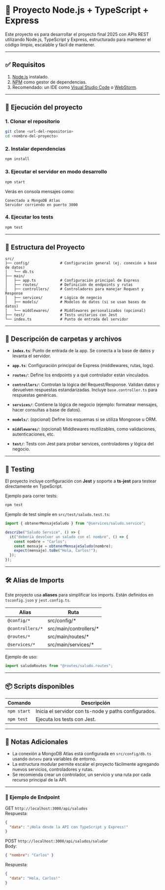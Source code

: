 
# 📌 Proyecto Node.js + TypeScript + Express

Este proyecto es para desarrollar el proyecto final 2025 con APIs REST utilizando Node.js, TypeScript y Express, estructurado para mantener el código limpio, escalable y fácil de mantener.

---

## ✅ Requisitos

1. [Node.js](https://nodejs.org/en) instalado.
2. [NPM](https://www.npmjs.com/) como gestor de dependencias.
3. Recomendado: un IDE como [Visual Studio Code](https://code.visualstudio.com/) o [WebStorm](https://www.jetbrains.com/webstorm/).

---

## 🚀 Ejecución del proyecto

### 1. Clonar el repositorio

```bash
git clone <url-del-repositorio>
cd <nombre-del-proyecto>
```

### 2. Instalar dependencias

```bash
npm install
```

### 3. Ejecutar el servidor en modo desarrollo

```bash
npm start
```

Verás en consola mensajes como:
```
Conectado a MongoDB Atlas
Servidor corriendo en puerto 3000
```

### 4. Ejecutar los tests

```bash
npm test
```

---

## 📂 Estructura del Proyecto

```
src/
├── config/              # Configuración general (ej. conexión a base de datos)
│   └── db.ts
├── main/
│   ├── app.ts           # Configuración principal de Express
│   ├── routes/          # Definición de endpoints y rutas
│   ├── controllers/     # Controladores para manejar Request y Response
│   ├── services/        # Lógica de negocio
│   ├── models/          # Modelos de datos (si se usan bases de datos)
│   └── middlewares/     # Middlewares personalizados (opcional)
├── test/                # Tests unitarios con Jest
└── index.ts             # Punto de entrada del servidor
```

---

## 📌 Descripción de carpetas y archivos

- **`index.ts`**: Punto de entrada de la app. Se conecta a la base de datos y levanta el servidor.

- **`app.ts`**: Configuración principal de Express (middlewares, rutas, logs).

- **`routes/`**: Define los endpoints y a qué controlador están vinculados.

- **`controllers/`**: Controlan la lógica del Request/Response. Validan datos y devuelven respuestas estandarizadas. Incluye `base.controller.ts` para respuestas genéricas.

- **`services/`**: Contiene la lógica de negocio (ejemplo: formatear mensajes, hacer consultas a base de datos).

- **`models/`**: (opcional) Define los esquemas si se utiliza Mongoose u ORM.

- **`middlewares/`**: (opcional) Middlewares reutilizables, como validaciones, autenticaciones, etc.

- **`test/`**: Tests con Jest para probar services, controladores y lógica del negocio.

---

## 🧪 Testing

El proyecto incluye configuración con **Jest** y soporte a **ts-jest** para testear directamente en TypeScript.

Ejemplo para correr tests:
```bash
npm test
```

Ejemplo de test simple en `src/test/saludo.test.ts`:
```typescript
import { obtenerMensajeSaludo } from "@services/saludo.service";

describe("Saludo Service", () => {
  it("debería devolver un saludo con el nombre", () => {
    const nombre = "Carlos";
    const mensaje = obtenerMensajeSaludo(nombre);
    expect(mensaje).toBe("Hola, Carlos!");
  });
});
```

---

## 🛠️ Alias de Imports

Este proyecto usa **aliases** para simplificar los imports. Están definidos en `tsconfig.json` y `jest.config.ts`.

| Alias | Ruta |
|--------|------|
| `@config/*` | src/config/* |
| `@controllers/*` | src/main/controllers/* |
| `@routes/*` | src/main/routes/* |
| `@services/*` | src/main/services/* |

Ejemplo de uso:
```typescript
import saludoRoutes from "@routes/saludo.routes";
```

---

## 📦 Scripts disponibles

| Comando | Descripción |
|----------|-------------|
| `npm start` | Inicia el servidor con ts-node y paths configurados. |
| `npm test` | Ejecuta los tests con Jest. |

---

## 📝 Notas Adicionales

- La conexión a MongoDB Atlas está configurada en `src/config/db.ts` usando `dotenv` para variables de entorno.
- La estructura modular permite escalar el proyecto fácilmente agregando nuevos servicios, controladores y rutas.
- Se recomienda crear un controlador, un servicio y una ruta por cada recurso principal de la API.

---

### 💬 Ejemplo de Endpoint

GET `http://localhost:3000/api/saludos`  
Respuesta:
```json
{
  "data": "¡Hola desde la API con TypeScript y Express!"
}
```

POST `http://localhost:3000/api/saludos/saludar`  
Body:
```json
{ "nombre": "Carlos" }
```
Respuesta:
```json
{
  "data": "Hola, Carlos!"
}
```
